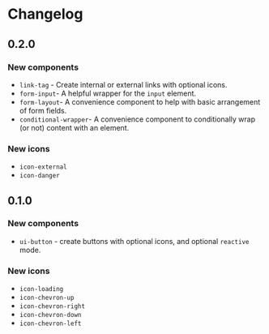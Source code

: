 # Changelog

## 0.2.0

### New components

- `link-tag` - Create internal or external links with optional icons.
- `form-input`- A helpful wrapper for the `input` element.
- `form-layout`- A convenience component to help with basic arrangement of form fields.
- `conditional-wrapper`- A convenience component to conditionally wrap (or not) content with an element.

### New icons

- `icon-external`
- `icon-danger`

## 0.1.0

### New components

- `ui-button` - create buttons with optional icons, and optional `reactive` mode.

### New icons

- `icon-loading`
- `icon-chevron-up`
- `icon-chevron-right`
- `icon-chevron-down`
- `icon-chevron-left`
